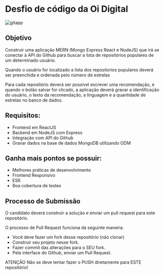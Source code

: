 # Desfio de código da Oi Digital

![gitapp](https://cloud.githubusercontent.com/assets/1878740/24781368/79093566-1b15-11e7-9654-2eb663d27ae1.png)

## Objetivo

Construir uma aplicação MERN (Mongo Express React e NodeJS) que irá se conectar à API do Github para buscar a lista de repositórios populares de um determinado usuário.

Quando o usuário for localizado a lista dos repositorios populares deverá ser preenchida e ordenada pelo número de estrelas

Para cada repositório deverá ser possível escrever uma recomendação, e quando o botão salvar for clicado, a aplicação deverá gravar a identificação do usuário, o texto da recomendação, a linguagem e a quantidade de estrelas no banco de dados.

## Requisitos:
- Frontend em ReactJS
- Backend em NodeJS com Express
- Integração com API do Github
- Gravar dados na base de dados MongoDB utilizando ODM

## Ganha mais pontos se possuir:
- Melhores práticas de desenvolvimento
- Frontend Responsivo
- ES6
- Boa cobertura de testes

## Processo de Submissão

O candidato deverá construir a solução e enviar um pull request para este repositório.

O processo de Pull Request funciona da seguinte maneira:
- Você deve fazer um fork desse repositório (não clonar)
- Construir seu projeto nesse fork.
- Fazer commit das alterações para o SEU fork.
- Pela interface do Github, enviar um Pull Request.

ATENÇÃO
Não se deve tentar fazer o PUSH diretamente para ESTE repositório!